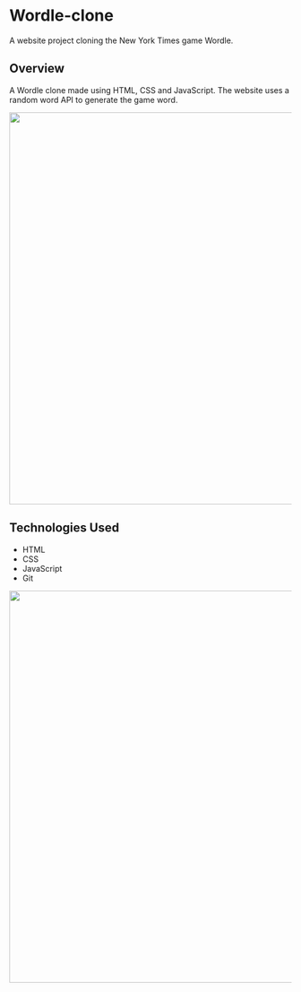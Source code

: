 # Wordle-clone
A website project cloning the New York Times game Wordle.

## Overview

A Wordle clone made using HTML, CSS and JavaScript. The website uses a random word API to generate the game word. 


<p align="center">
  <img src="https://user-images.githubusercontent.com/31027335/180976622-bb8d6226-8072-4cdd-9846-76327d1f4a64.png" width="700">
</p>

## Technologies Used

* HTML
* CSS
* JavaScript
* Git


<p align="center">
  <img src="https://user-images.githubusercontent.com/31027335/180976631-3c3e42fe-b594-4584-80b1-ecd9ed66c128.png" width="700">
</p>
